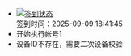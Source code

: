 - [![签到状态](https://github.com/p7wm/Cloud189-Actions/actions/workflows/main.yml/badge.svg?branch=main)](https://github.com/p7wm/Cloud189-Actions/actions/workflows/main.yml) <br> 签到时间：2025-09-09 18:41:45
- 开始执行帐号1
- 设备ID不存在，需要二次设备校验
